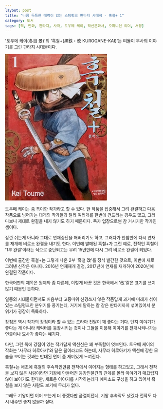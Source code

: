 ```yaml
---
layout: post
title: "나름 독특한 매력이 있는 스팀펑크 판타지 시대극 - 흑철+ 1"
category: 도서
tags: [책, 만화, 판타지, 사극, 토우메 케이, 학산문화사, 오피니언 리더, 서평]
---
```


'토우메 케이(冬目 景)'의
'흑철+(黒鉄・改 KUROGANE-KAI)'는
떠돌이 무사의 이야기를 그린 판타지 시대물이다.

![표지](/images/kurogane-kai-1-comic-book-cover.jpg)

토우메 케이는 좀 특이한 작가라고 할 수 있다.
한 작품을 집중해서 그려 완결하고 다음 작품으로 넘어가는 대개의 작가들과 달리
여러개를 한번에 건드리는 경우도 많고,
그러다보니 제대로 완결을 내지 않기도 하기 때문이다.
독자 입장으로썬 참 거시기한 작가인 셈이다.

잠깐 쉬는게 아니라 그대로 연재중단을 해버리기도 하고,
그러다가 한참만에 다시 연재를 재개해 비로소 완결을 내기도 한다.
이번에 발매된 흑철+가 그런 예로,
전작인 흑철이 '1부 완결'이라는 식으로 중단되고는
무려 15년만에 다시 그려 비로소 완결이 되었다.

이번에 출간한 흑철+는 그렇게 나온 2부 '흑철 改'를 정식 발간한 것으로,
이번에 새로 그려낸 신작은 아니다.
2016년 연재재개 결정, 2017년에 연재를 재개하여 2020년에 완결된 작품이다.

한국어판의 제목은 원제와 좀 다른데,
이렇게 바꾼 것은 한국에서 '改'같은 표기를 쓰지 않기 때문인 듯하다.

일종의 시대물이면서도 처음부터 고증따위 신경쓰지 않은 작품답게
과거에 미래가 섞여있는 스팀펑크한 분위기를 풍기는데,
거기에 말하는 칼 같은 판타지까지 섞여있어서 분위기가 굉장히 독특하다.

장점은 역시 작가의 장점이라 할 수 있는 드라마 전달이 꽤 좋다는 거다.
단지 이야기가 좋다는 게 아니라
캐릭터를 등장시키는 것이나
그들을 이용해 이야기를 전개시켜나가는 연출이나 묘사가 좋다는 얘기다.

다만, 그런 쪽에 강점이 있는 작가답게 액션신은 꽤 부족함이 엿보인다.
토우메 케이의 작화는 '사무라 히로아키'와 닮은 꼴이라고도 하는데,
사무라 히로아키가 액션에 강한 모습을 보이는 것과는 반대된 면이 좀 재미있게 느껴진다.

흑철+는 애초에 흑철의 후속작인만큼 전작에서 이어지는 형태를 하고있고,
그래서 전작을 보지 않은 사람이라면 기왕에 만들어진 등장인물간의 관계를 몰라 이야기가 매끄럽지 않아 보이기도 한다만,
새로운 이야기를 시작하는데다 에피소드 구성을 하고 있어서
흑철을 보지 않은 사람도 보기에 무리가 없다.

그래도 기왕이면 이어 보는게 더 좋겠다만 품절이던데,
기왕 후속작도 냈겠다 전작도 다시 내주면 좋지 않을까 싶다.
